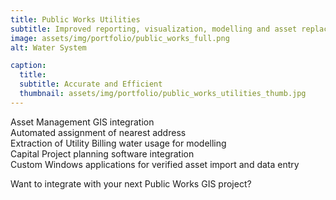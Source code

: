```yaml
---
title: Public Works Utilities
subtitle: Improved reporting, visualization, modelling and asset replacement planning.
image: assets/img/portfolio/public_works_full.png
alt: Water System

caption:
  title: 
  subtitle: Accurate and Efficient
  thumbnail: assets/img/portfolio/public_works_utilities_thumb.jpg
---
```


Asset Management GIS integration  
Automated assignment of nearest address  
Extraction of Utility Billing water usage for modelling  
Capital Project planning software integration  
Custom Windows applications for verified asset import and data entry

Want to integrate with your next Public Works GIS project?